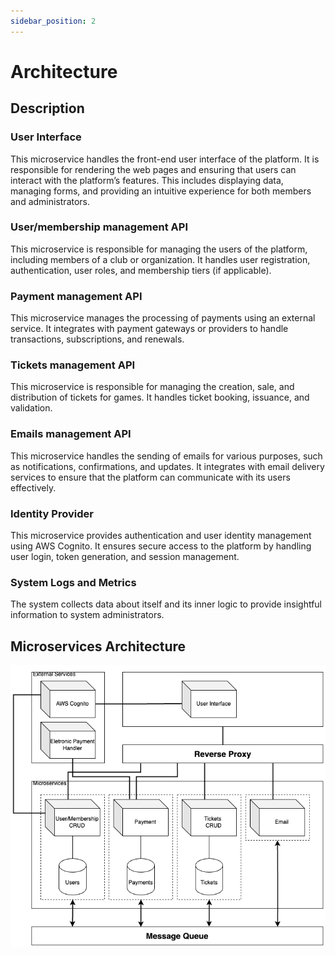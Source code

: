 ```yaml
---
sidebar_position: 2
---
```


# Architecture

## Description

### User Interface

This microservice handles the front-end user interface of the platform. It is responsible for rendering the web pages and ensuring that users can interact with the platform’s features. This includes displaying data, managing forms, and providing an intuitive experience for both members and administrators.

### User/membership management API

This microservice is responsible for managing the users of the platform, including members of a club or organization. It handles user registration, authentication, user roles, and membership tiers (if applicable).

### Payment management API

This microservice manages the processing of payments using an external service. It integrates with payment gateways or providers to handle transactions, subscriptions, and renewals.

### Tickets management API

This microservice is responsible for managing the creation, sale, and distribution of tickets for games. It handles ticket booking, issuance, and validation.

### Emails management API

This microservice handles the sending of emails for various purposes, such as notifications, confirmations, and updates. It integrates with email delivery services to ensure that the platform can communicate with its users effectively.

### Identity Provider

This microservice provides authentication and user identity management using AWS Cognito. It ensures secure access to the platform by handling user login, token generation, and session management.

### System Logs and Metrics

The system collects data about itself and its inner logic to provide insightful information to system administrators.

## Microservices Architecture

![Architecture Image](../static/img/Arquitetura.png)
